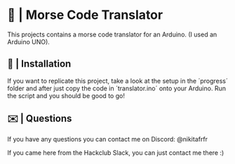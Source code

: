 # 📜 | Morse Code Translator

This projects contains a morse code translator for an Arduino. (I used an Arduino UNO).

## 💾 | Installation

If you want to replicate this project, take a look at the setup in the ´progress´ folder and after just copy the code in ´translator.ino´ onto your Arduino. Run the script and you should be good to go!

## ✉️ | Questions

If you have any questions you can contact me on Discord: @nikitafrfr

If you came here from the Hackclub Slack, you can just contact me there :)
